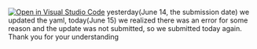 [![Open in Visual Studio Code](https://classroom.github.com/assets/open-in-vscode-c66648af7eb3fe8bc4f294546bfd86ef473780cde1dea487d3c4ff354943c9ae.svg)](https://classroom.github.com/online_ide?assignment_repo_id=7960819&assignment_repo_type=AssignmentRepo)
yesterday(June 14, the submission date) we updated the yaml, today(June 15) we realized there was an error for some reason and the update was not submitted, so we submitted today again. Thank you for your understanding
